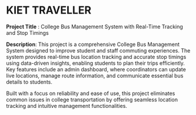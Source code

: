 # KIET TRAVELLER

 **Project Title** : College Bus Management System with Real-Time Tracking and Stop Timings

**Description**:
This project is a comprehensive College Bus Management System designed to improve student and staff commuting experiences. The system provides real-time bus location tracking and accurate stop timings using data-driven insights, enabling students to plan their trips efficiently. Key features include an admin dashboard, where coordinators can update live locations, manage route information, and communicate essential bus details to students.

Built with a focus on reliability and ease of use, this project eliminates common issues in college transportation by offering seamless location tracking and intuitive management functionalities.
